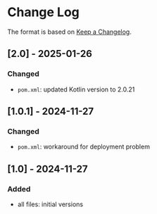 # Change Log

The format is based on [Keep a Changelog](http://keepachangelog.com/).

## [2.0] - 2025-01-26
### Changed
- `pom.xml`: updated Kotlin version to 2.0.21

## [1.0.1] - 2024-11-27
### Changed
- `pom.xml`: workaround for deployment problem

## [1.0] - 2024-11-27
### Added
- all files: initial versions
